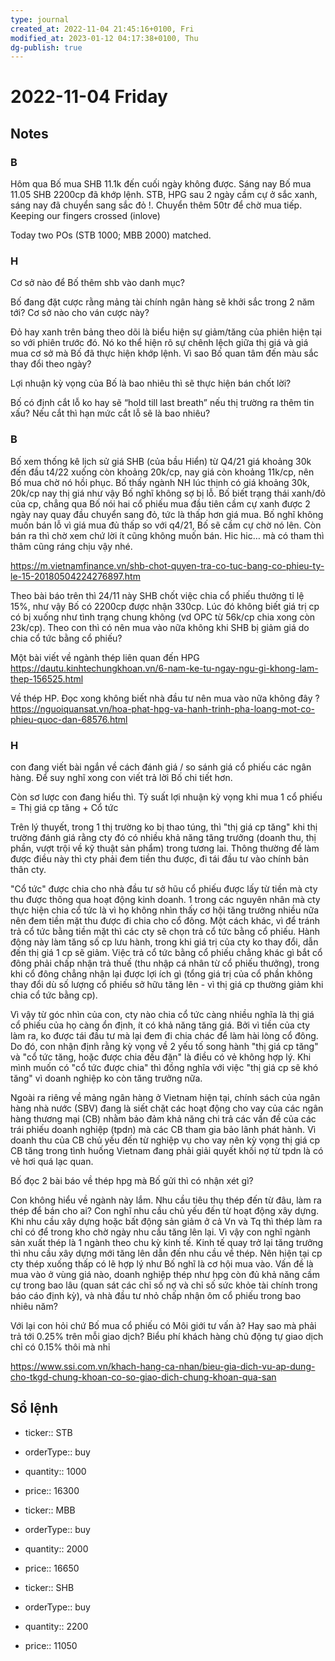 ```yaml
---
type: journal
created_at: 2022-11-04 21:45:16+0100, Fri
modified_at: 2023-01-12 04:17:38+0100, Thu
dg-publish: true
---
```

# 2022-11-04 Friday

## Notes

### B

Hôm qua Bố mua SHB 11.1k đến cuối ngày không được. Sáng nay Bố mua 11.05 SHB 2200cp đã khớp lệnh.
STB, HPG sau 2 ngày cầm cự ở sắc xanh, sáng nay đã chuyển sang sắc đỏ !.
Chuyển thêm 50tr để chờ mua tiếp.
Keeping our fingers crossed (inlove)

Today two POs (STB 1000; MBB 2000) matched.

### H

Cơ sở nào để Bố thêm shb vào danh mục?

Bố đang đặt cược rằng mảng tài chính ngân hàng sẽ khởi sắc trong 2 năm tới? Cơ sở nào cho ván cược này?

Đỏ hay xanh trên bảng theo dõi là biểu hiện sự giảm/tăng của phiên hiện tại so với phiên trước đó. Nó ko thể hiện rõ sự chênh lệch giữa thị giá và giá mua cơ sở mà Bố đã thực hiện khớp lệnh. Vì sao Bố quan tâm đến màu sắc thay đổi theo ngày?

Lợi nhuận kỳ vọng của Bố là bao nhiêu thì sẽ thực hiện bán chốt lời?

Bố có định cắt lỗ ko hay sẽ “hold till last breath” nếu thị trường ra thêm tin xấu? Nếu cắt thì hạn mức cắt lỗ sẽ là bao nhiêu?

### B

Bố xem thống kê lịch sử giá SHB (của bầu Hiển) từ Q4/21 giá khoảng 30k đến đầu t4/22 xuống còn khoảng 20k/cp, nay giá còn khoảng 11k/cp, nên Bố mua chờ nó hồi phục.
Bố thấy ngành NH lúc thịnh có giá khoảng 30k, 20k/cp nay thị giá như vậy Bố nghĩ không sợ bị lỗ.
Bố biết trạng thái xanh/đỏ của cp, chẳng qua Bố nói hai cổ phiếu mua đầu tiên cầm cự xanh được 2 ngày nay quay đầu chuyển sang đỏ, tức là thấp hơn giá mua.
Bố nghĩ không muốn bán lỗ vì giá mua đủ thấp so với q4/21, Bố sẽ cầm cự chờ nó lên. Còn bán ra thì chờ xem chứ lời ít cũng không muốn bán. Hic hic… mà có tham thì thâm cũng ráng chịu vậy nhé.

https://m.vietnamfinance.vn/shb-chot-quyen-tra-co-tuc-bang-co-phieu-ty-le-15-20180504224276897.htm

Theo bài báo trên thì 24/11 này SHB chốt việc chia cổ phiếu thưởng tỉ lệ 15%, như vậy Bố có 2200cp được nhận 330cp. Lúc đó không biết giá trị cp có bị xuống như tình trạng chung không (vd OPC từ 56k/cp chia xong còn 23k/cp). Theo con thì có nên mua vào nữa không khi SHB bị giảm giá do chia cổ tức bằng cổ phiếu?

Một bài viết về ngành thép liên quan đến HPG
https://dautu.kinhtechungkhoan.vn/6-nam-ke-tu-ngay-ngu-gi-khong-lam-thep-156525.html

Về thép HP. Đọc xong không biết nhà đầu tư nên mua vào nữa không đây ?
https://nguoiquansat.vn/hoa-phat-hpg-va-hanh-trinh-pha-loang-mot-co-phieu-quoc-dan-68576.html

### H

con đang viết bài ngắn về cách đánh giá / so sánh giá cổ phiếu các ngân hàng. Để suy nghĩ xong con viết trả lời Bố chi tiết hơn.

Còn sơ lược con đang hiểu thì. Tỷ suất lợi nhuận kỳ vọng khi mua 1 cổ phiếu = Thị giá cp tăng + Cổ tức

Trên lý thuyết, trong 1 thị trường ko bị thao túng, thì "thị giá cp tăng" khi thị trường đánh giá rằng cty đó có nhiều khả năng tăng trưởng (doanh thu, thị phần, vượt trội về kỹ thuật sản phẩm) trong tương lai. Thông thường để làm được điều này thì cty phải đem tiền thu được, đi tái đầu tư vào chính bản thân cty.

"Cổ tức" được chia cho nhà đầu tư sở hũu cổ phiếu được lấy từ tiền mà cty thu được thông qua hoạt động kinh doanh. 1 trong các nguyên nhân mà cty thực hiện chia cổ tức là vì họ không nhìn thấy cơ hội tăng trưởng nhiều nữa nên đem tiền mặt thu được đi chia cho cổ đông. Một cách khác, vì để tránh trả cổ tức bằng tiền mặt thì các cty sẽ chọn trả cổ tức bằng cổ phiếu. Hành động này làm tăng số cp lưu hành, trong khi giá trị của cty ko thay đổi, dẫn đến thị giá 1 cp sẽ giảm. Việc trả cổ tức bằng cổ phiếu chẳng khác gì bắt cổ đông phải chấp nhận trả thuế (thu nhập cá nhân từ cổ phiếu thưởng), trong khi cổ đông chẳng nhận lại được lợi ích gì (tổng giá trị của cổ phần không thay đổi dù số lượng cổ phiếu sở hữu tăng lên - vì thị giá cp thường giảm khi chia cổ tức bằng cp).

Vì vậy từ góc nhìn của con, cty nào chia cổ tức càng nhiều nghĩa là thị giá cổ phiếu của họ càng ổn định, ít có khả năng tăng giá. Bởi vì tiền của cty làm ra, ko được tái đầu tư mà lại đem đi chia chác để làm hài lòng cổ đông. Do đó, con nhận định rằng kỳ vọng về 2 yếu tố song hành "thị giá cp tăng" và "cổ tức tăng, hoặc được chia đều đặn" là điều có vẻ không hợp lý. Khi mình muốn có "cổ tức được chia" thì đồng nghĩa với việc "thị giá cp sẽ khó tăng" vì doanh nghiệp ko còn tăng trưởng nữa.

Ngoài ra riêng về mảng ngân hàng ở Vietnam hiện tại, chính sách của ngân hàng nhà nước (SBV) đang là siết chặt các hoạt động cho vay của các ngân hàng thương mại (CB) nhằm bảo đảm khả năng chi trả các vấn đề của các trái phiếu doanh nghiệp (tpdn) mà các CB tham gia bảo lãnh phát hành. Vì doanh thu của CB chủ yếu đến từ nghiệp vụ cho vay nên kỳ vọng thị giá cp CB tăng trong tình huống Vietnam đang phải giải quyết khối nợ từ tpdn là có vẻ hơi quá lạc quan.

Bố đọc 2 bài báo về thép hpg mà Bố gửi thì có nhận xét gì?

Con không hiểu về ngành này lắm. Nhu cầu tiêu thụ thép đến từ đâu, làm ra thép để bán cho ai? Con nghĩ nhu cầu chủ yếu đến từ hoạt động xây dựng. Khi nhu cầu xây dựng hoặc bất động sản giảm ở cả Vn và Tq thì thép làm ra chỉ có để trong kho chờ ngày nhu cầu tăng lên lại. Vì vậy con nghĩ ngành sản xuất thép là 1 ngành theo chu kỳ kinh tế. Kinh tế quay trở lại tăng trưởng thì nhu cầu xây dựng mới tăng lên dẫn đến nhu cầu về thép. Nên hiện tại cp cty thép xuống thấp có lẽ hợp lý như Bố nghĩ là cơ hội mua vào. Vấn đề là mua vào ở vùng giá nào, doanh nghiệp thép như hpg còn đủ khả năng cầm cự trong bao lâu (quan sát các chỉ số nợ và chỉ số sức khỏe tài chính trong báo cáo định kỳ), và nhà đầu tư nhỏ chấp nhận ôm cổ phiếu trong bao nhiêu năm?

Với lại con hỏi chứ Bố mua cổ phiếu có Môi giới tư vấn à? Hay sao mà phải trả tới 0.25% trên mỗi giao dịch? Biểu phí khách hàng chủ động tự giao dịch chỉ có 0.15% thôi mà nhỉ

https://www.ssi.com.vn/khach-hang-ca-nhan/bieu-gia-dich-vu-ap-dung-cho-tkgd-chung-khoan-co-so-giao-dich-chung-khoan-qua-san

## Sổ lệnh

- ticker:: STB
- orderType:: buy
- quantity:: 1000
- price:: 16300

- ticker:: MBB
- orderType:: buy
- quantity:: 2000
- price:: 16650

- ticker:: SHB
- orderType:: buy
- quantity:: 2200
- price:: 11050
